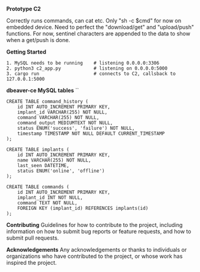 **Prototype C2**

Correctly runs commands, can cat etc. Only "sh -c $cmd" for now on embedded device. 
Need to perfect the "download/get" and "upload/push" functions. For now, sentinel characters are appended to the data to show when a get/push is done. 

**Getting Started**

```
1. MySQL needs to be running    # listening 0.0.0.0:3306 
2. python3 c2_app.py            # listening on 0.0.0.0:5000
3. cargo run                    # connects to C2, callsback to 127.0.0.1:5000
```


**dbeaver-ce MySQL tables**
``
```
CREATE TABLE command_history (
    id INT AUTO_INCREMENT PRIMARY KEY,
    implant_id VARCHAR(255) NOT NULL,
    command VARCHAR(255) NOT NULL,
    command_output MEDIUMTEXT NOT NULL,
    status ENUM('success', 'failure') NOT NULL,
    timestamp TIMESTAMP NOT NULL DEFAULT CURRENT_TIMESTAMP
);
```


```
CREATE TABLE implants (
    id INT AUTO_INCREMENT PRIMARY KEY,
    name VARCHAR(255) NOT NULL,
    last_seen DATETIME,
    status ENUM('online', 'offline')
);
```


```
CREATE TABLE commands (
    id INT AUTO_INCREMENT PRIMARY KEY,
    implant_id INT NOT NULL,
    command TEXT NOT NULL,
    FOREIGN KEY (implant_id) REFERENCES implants(id)
);
```


**Contributing**
Guidelines for how to contribute to the project, including information on how to submit bug reports or feature requests, and how to submit pull requests.

**Acknowledgements**
Any acknowledgements or thanks to individuals or organizations who have contributed to the project, or whose work has inspired the project.
